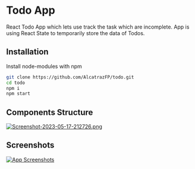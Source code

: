 
# Todo App

React Todo App which lets use track the task which are incomplete.
App is using React State to temporarily store the data of Todos.




## Installation

Install node-modules with npm

```bash
git clone https://github.com/AlcatrazFP/todo.git
cd todo
npm i
npm start 
```

    
## Components Structure
[![Screenshot-2023-05-17-212726.png](https://i.postimg.cc/WtRGwNt2/Screenshot-2023-05-17-212726.png)](https://postimg.cc/MfDfW8y4)
## Screenshots

[![App Screenshots](https://i.postimg.cc/vHjjCfxB/Screenshot-2023-05-17-21223542.png)](https://postimg.cc/4m6B9K5k)




